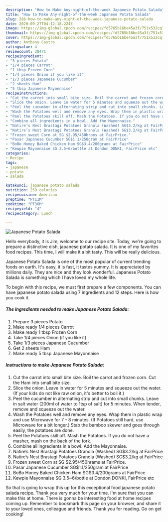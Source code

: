 ```yaml
---
description: "How to Make Any-night-of-the-week Japanese Potato Salada"
title: "How to Make Any-night-of-the-week Japanese Potato Salada"
slug: 288-how-to-make-any-night-of-the-week-japanese-potato-salada
date: 2020-09-27T04:12:18.224Z
image: https://img-global.cpcdn.com/recipes/fd5765b16be45a3f/751x532cq70/japanese-potato-salada-recipe-main-photo.jpg
thumbnail: https://img-global.cpcdn.com/recipes/fd5765b16be45a3f/751x532cq70/japanese-potato-salada-recipe-main-photo.jpg
cover: https://img-global.cpcdn.com/recipes/fd5765b16be45a3f/751x532cq70/japanese-potato-salada-recipe-main-photo.jpg
author: Anthony Castro
ratingvalue: 4
reviewcount: 28471
recipeingredient:
- "3 pieces Potato"
- "1/4 pieces Carrot"
- "1 tbsp Frozen Corn"
- "1/4 pieces Onion if you like it"
- "1/3 pieces Japanese Cucumber"
- "2 sheets Ham"
- "5 tbsp Japanese Mayonnaise"
recipeinstructions:
- "Cut the carrot into small bite size. Boil the carrot and frozen corn. Cut the Ham into small bite size."
- "Slice the onion. Leave in water for 5 minutes and squeeze out the water. (If your kids do not like raw onion, it&#39;s better to boil it.)"
- "Peel the cucumber in alternating strip and cut into small chunks. Leave in salt water (200ml of water to 1tsp of salt) for 5 minutes. When tender, remove and squeeze out the water."
- "Wash the Potatoes well and remove any eyes. Wrap them in plastic wrap and use Microwave for 7 - 8 minutes. (If Potatoes still hard, use Microwave for a bit longer.) Stab the bamboo skewer and goes through easily, the potatoes are done."
- "Peel the Potatoes skill off. Mash the Potatoes. If you do not have a masher, mash on the back of the fork."
- "Combine all ingredients in a bowl. Add the Mayonnaise."
- "Natire’s Nest Brastagi Potatoes Granola (Washed) SG$3.2/kg at FairPrice"
- "Natire’s Nest Brastagi Potatoes Granola (Washed) SG$3.2/kg at FairPrice"
- "Frozen sweet Corn at SG $2.95/450hrams at FairPrice."
- "Pasar Japanese Cucumber SG$1.1/250gram at FairPrice"
- "BoBo Honey Baked Chicken Ham SG$3.4/200grams at FairPrice"
- "Kewpie Mayonnaise SG 3.5~6/bottle at Dondon DONKI, FairPrice etc"
categories:
- Recipe
tags:
- japanese
- potato
- salada

katakunci: japanese potato salada 
nutrition: 259 calories
recipecuisine: American
preptime: "PT11M"
cooktime: "PT36M"
recipeyield: "4"
recipecategory: Lunch

---
```



![Japanese Potato Salada](https://img-global.cpcdn.com/recipes/fd5765b16be45a3f/751x532cq70/japanese-potato-salada-recipe-main-photo.jpg)

Hello everybody, it is Jim, welcome to our recipe site. Today, we're going to prepare a distinctive dish, japanese potato salada. It is one of my favorites food recipes. This time, I will make it a bit tasty. This will be really delicious.

Japanese Potato Salada is one of the most popular of current trending foods on earth. It's easy, it is fast, it tastes yummy. It is appreciated by millions daily. They are nice and they look wonderful. Japanese Potato Salada is something which I have loved my whole life.




To begin with this recipe, we must first prepare a few components. You can have japanese potato salada using 7 ingredients and 12 steps. Here is how you cook it.

<!--inarticleads1-->

##### The ingredients needed to make Japanese Potato Salada:

1. Prepare 3 pieces Potato
1. Make ready 1/4 pieces Carrot
1. Make ready 1 tbsp Frozen Corn
1. Take 1/4 pieces Onion (if you like it)
1. Take 1/3 pieces Japanese Cucumber
1. Get 2 sheets Ham
1. Make ready 5 tbsp Japanese Mayonnaise




<!--inarticleads2-->

##### Instructions to make Japanese Potato Salada:

1. Cut the carrot into small bite size. Boil the carrot and frozen corn. Cut the Ham into small bite size.
1. Slice the onion. Leave in water for 5 minutes and squeeze out the water. (If your kids do not like raw onion, it&#39;s better to boil it.)
1. Peel the cucumber in alternating strip and cut into small chunks. Leave in salt water (200ml of water to 1tsp of salt) for 5 minutes. When tender, remove and squeeze out the water.
1. Wash the Potatoes well and remove any eyes. Wrap them in plastic wrap and use Microwave for 7 - 8 minutes. (If Potatoes still hard, use Microwave for a bit longer.) Stab the bamboo skewer and goes through easily, the potatoes are done.
1. Peel the Potatoes skill off. Mash the Potatoes. If you do not have a masher, mash on the back of the fork.
1. Combine all ingredients in a bowl. Add the Mayonnaise.
1. Natire’s Nest Brastagi Potatoes Granola (Washed) SG$3.2/kg at FairPrice
1. Natire’s Nest Brastagi Potatoes Granola (Washed) SG$3.2/kg at FairPrice
1. Frozen sweet Corn at SG $2.95/450hrams at FairPrice.
1. Pasar Japanese Cucumber SG$1.1/250gram at FairPrice
1. BoBo Honey Baked Chicken Ham SG$3.4/200grams at FairPrice
1. Kewpie Mayonnaise SG 3.5~6/bottle at Dondon DONKI, FairPrice etc




So that is going to wrap this up for this exceptional food japanese potato salada recipe. Thank you very much for your time. I'm sure that you can make this at home. There is gonna be interesting food at home recipes coming up. Remember to bookmark this page on your browser, and share it to your loved ones, colleague and friends. Thank you for reading. Go on get cooking!

